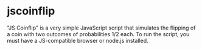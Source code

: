# jscoinflip
"JS Coinflip" is a very simple JavaScript script that simulates the flipping of a coin with two outcomes of probabilities 1/2 each.
To run the script, you must have a JS-compatible browser or node.js installed.
